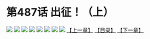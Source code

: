 # 第487话 出征！（上）
![](https://mhpic.xiaomingtaiji.net/comic/D/斗破苍穹拆分版/487话/1.jpg-zymk.middle.webp)
![](https://mhpic.xiaomingtaiji.net/comic/D/斗破苍穹拆分版/487话/2.jpg-zymk.middle.webp)
![](https://mhpic.xiaomingtaiji.net/comic/D/斗破苍穹拆分版/487话/3.jpg-zymk.middle.webp)
![](https://mhpic.xiaomingtaiji.net/comic/D/斗破苍穹拆分版/487话/4.jpg-zymk.middle.webp)
![](https://mhpic.xiaomingtaiji.net/comic/D/斗破苍穹拆分版/487话/5.jpg-zymk.middle.webp)
![](https://mhpic.xiaomingtaiji.net/comic/D/斗破苍穹拆分版/487话/6.jpg-zymk.middle.webp)
![](https://mhpic.xiaomingtaiji.net/comic/D/斗破苍穹拆分版/487话/7.jpg-zymk.middle.webp)
![](https://mhpic.xiaomingtaiji.net/comic/D/斗破苍穹拆分版/487话/8.jpg-zymk.middle.webp)
[【上一章】](./486.md)
[【目录】](./READMD.md)
[【下一章】](./488.md)
